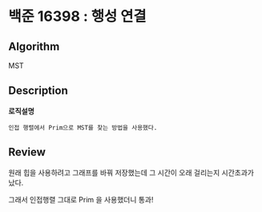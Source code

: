 # 백준 16398 : 행성 연결

## Algorithm

MST

## Description
**로직설명**

    인접 행렬에서 Prim으로 MST를 찾는 방법을 사용했다. 

## Review

원래 힙을 사용하려고 그래프를 바꿔 저장했는데 그 시간이 오래 걸리는지 시간초과가 났다.

그래서 인접행렬 그대로 Prim 을 사용했더니 통과!

